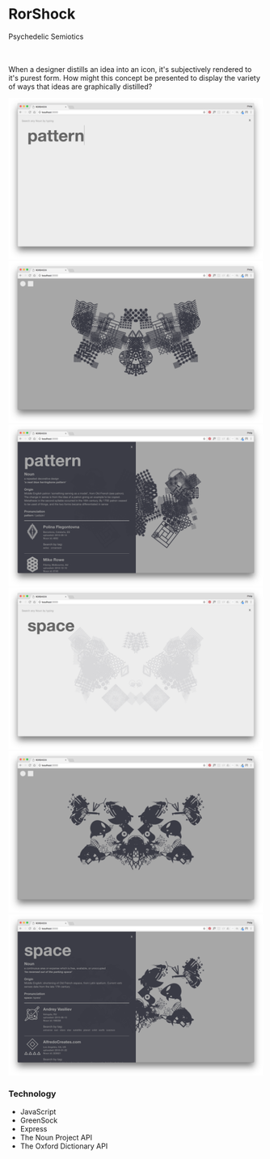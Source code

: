 # RorShock
Psychedelic Semiotics

<br><br>
When a designer distills an idea into an icon, it's subjectively rendered to it's purest form.
How might this concept be presented to display the variety of ways that ideas are graphically distilled?

![alt tag](graphicDev/demoImages/1.png)
![alt tag](graphicDev/demoImages/2.png)
![alt tag](graphicDev/demoImages/3.png)
![alt tag](graphicDev/demoImages/4.png)
![alt tag](graphicDev/demoImages/5.png)
![alt tag](graphicDev/demoImages/6.png)

### Technology
- JavaScript
- GreenSock
- Express
- The Noun Project API
- The Oxford Dictionary API

